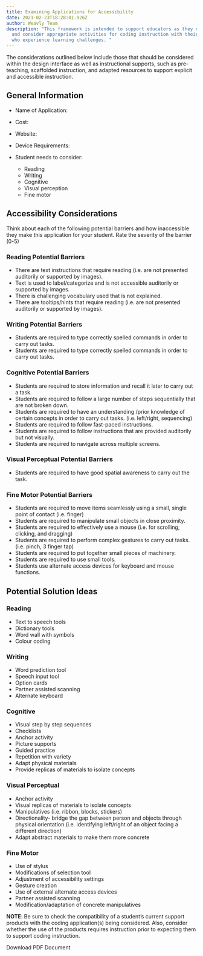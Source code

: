 ```yaml
---
title: Examining Applications for Accessibility
date: 2021-02-23T18:28:01.926Z
author: Weavly Team
description: "This framework is intended to support educators as they explore
  and consider appropriate activities for coding instruction with their students
  who experience learning challenges. "
---
```

The considerations outlined below include those that should be considered within the design interface as well as instructional supports, such as pre-teaching, scaffolded instruction, and adapted resources to support explicit and accessible instruction.

## General Information

* Name of Application:
* Cost:
* Website:
* Device Requirements:
* Student needs to consider: 

  * Reading
  * Writing
  * Cognitive
  * Visual perception
  * Fine motor

## Accessibility Considerations

Think about each of the following potential barriers and how inaccessible they make this application for your student. Rate the severity of the barrier (0-5)

### Reading Potential Barriers

* There are text instructions that require reading (i.e. are not presented auditorily or supported by images).
* Text is used to label/categorize and is not accessible auditorily or supported by images.
* There is challenging vocabulary used that is not explained.
* There are tooltips/hints that require reading (i.e. are not presented auditorily or supported by images).

### Writing Potential Barriers

* Students are required to type correctly spelled commands in order to carry out tasks.
* Students are required to type correctly spelled commands in order to carry out tasks.

### Cognitive Potential Barriers

* Students are required to store information and recall it later to carry out a task.
* Students are required to follow a large number of steps sequentially that are not broken down.
* Students are required to have an understanding /prior knowledge of certain concepts in order to carry out tasks. (i.e. left/right, sequencing)
* Students are required to follow fast-paced instructions.
* Students are required to follow instructions that are provided auditorily but not visually.
* Students are required to navigate across multiple screens.

### Visual Perceptual Potential Barriers

* Students are required to have good spatial awareness to carry out the task.

### Fine Motor Potential Barriers

* Students are required to move items seamlessly using a small, single point of contact (i.e. finger)
* Students are required to manipulate small objects in close proximity.
* Students are required to effectively use a mouse (i.e. for scrolling, clicking, and dragging)
* Students are required to perform complex gestures to carry out tasks. (i.e. pinch, 3 finger tap)
* Students are required to put together small pieces of machinery.
* Students are required to use small tools.
* Students use alternate access devices for keyboard and mouse functions.

## Potential Solution Ideas

### Reading

* Text to speech tools
* Dictionary tools
* Word wall with symbols
* Colour coding

### Writing

* Word prediction tool
* Speech input tool
* Option cards
* Partner assisted scanning
* Alternate keyboard

### Cognitive

* Visual step by step sequences
* Checklists 
* Anchor activity
* Picture supports
* Guided practice
* Repetition with variety
* Adapt physical materials
* Provide replicas of materials to isolate concepts

### Visual Perceptual

* Anchor activity
* Visual replicas of materials to isolate concepts
* Manipulatives (i.e. ribbon, blocks, stickers)
* Directionality- bridge the gap between person and objects through physical orientation (i.e. identifying left/right of an object facing a different direction)
* Adapt abstract materials to make them more concrete

### Fine Motor

* Use of stylus
* Modifications of selection tool
* Adjustment of accessibility settings
* Gesture creation
* Use of external alternate access devices
* Partner assisted scanning
* Modification/adaptation of concrete manipulatives



**NOTE**: Be sure to check the compatibility of a student’s current support products with the coding application(s) being considered. Also, consider whether the use of the products requires instruction prior to expecting them to support coding instruction.

Download PDF Document